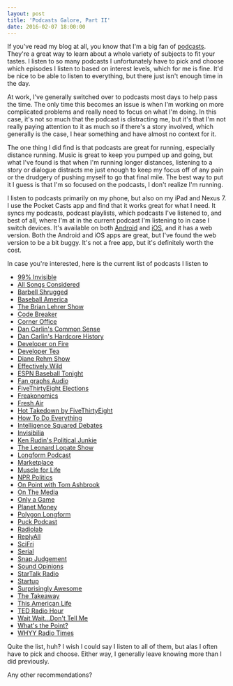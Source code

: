 ```yaml
---
layout: post
title: 'Podcasts Galore, Part II'
date: 2016-02-07 18:00:00
---
```


If you've read my blog at all, you know that I'm a big fan of <a href="http://kpwags.com/2014/02/05/podcasts-galore.html">podcasts</a>. They're a great way to learn about a whole variety of subjects to fit your tastes. I listen to so many podcasts I unfortunately have to pick and choose which episodes I listen to based on interest levels, which for me is fine. It'd be nice to be able to listen to everything, but there just isn't enough time in the day.

At work, I've generally switched over to podcasts most days to help pass the time. The only time this becomes an issue is when I'm working on more complicated problems and really need to focus on what I'm doing. In this case, it's not so much that the podcast is distracting me, but it's that I'm not really paying attention to it as much so if there's a story involved, which generally is the case, I hear something and have almost no context for it.

The one thing I did find is that podcasts are great for running, especially distance running. Music is great to keep you pumped up and going, but what I've found is that when I'm running longer distances, listening to a story or dialogue distracts me just enough to keep my focus off of any pain or the drudgery of pushing myself to go that final mile. The best way to put it I guess is that I'm so focused on the podcasts, I don't realize I'm running.

I listen to podcasts primarily on my phone, but also on my iPad and Nexus 7. I use the Pocket Casts app and find that it works great for what I need. It syncs my podcasts, podcast playlists, which podcasts I've listened to, and best of all, where I'm at in the current podcast I'm listening to in case I switch devices. It's available on both <a href="https://play.google.com/store/apps/details?id=au.com.shiftyjelly.pocketcasts" target="_blank" rel="noopener">Android</a> and <a href="https://itunes.apple.com/us/app/pocket-casts/id414834813?mt=8" target="_blank" rel="noopener">iOS</a>, and it has a web version. Both the Android and iOS apps are great, but I've found the web version to be a bit buggy. It's not a free app, but it's definitely worth the cost.

In case you're interested, here is the current list of podcasts I listen to

- <a href="http://99percentinvisible.org/" target="_blank" rel="noopener">99% Invisible</a>
- <a href="http://www.npr.org/sections/allsongs/" target="_blank" rel="noopener">All Songs Considered</a>
- <a href="http://daily.barbellshrugged.com/" target="_blank" rel="noopener">Barbell Shrugged</a>
- <a href="http://www.baseballamerica.com/" target="_blank" rel="noopener">Baseball America</a>
- <a href="http://www.wnyc.org/shows/bl/" target="_blank" rel="noopener">The Brian Lehrer Show</a>
- <a href="http://content.codebreaker.codes/episodes" target="_blank" rel="noopener">Code Breaker</a>
- <a href="http://www.marketplace.org/topics/business/corner-office" target="_blank" rel="noopener">Corner Office</a>
- <a href="http://www.dancarlin.com/common-sense-home-landing-page/" target="_blank" rel="noopener">Dan Carlin's Common Sense</a>
- <a href="http://www.dancarlin.com/hardcore-history-series/" target="_blank" rel="noopener">Dan Carlin's Hardcore History</a>
- <a href="http://developeronfire.com/" target="_blank" rel="noopener">Developer on Fire</a>
- <a href="http://developertea.com/" target="_blank" rel="noopener">Developer Tea</a>
- <a href="https://thedianerehmshow.org/" target="_blank" rel="noopener">Diane Rehm Show</a>
- <a href="http://www.baseballprospectus.com/blog/daily_podcast/" target="_blank" rel="noopener">Effectively Wild</a>
- <a href="http://espn.go.com/espnradio/podcast/archive?id=2386164" target="_blank" rel="noopener">ESPN Baseball Tonight</a>
- <a href="http://www.fangraphs.com/blogs/category/podcast/" target="_blank" rel="noopener">Fan graphs Audio</a>
- <a href="http://fivethirtyeight.com/tag/fivethirtyeight-podcasts/" target="_blank" rel="noopener">FiveThirtyEight Elections</a>
- <a href="http://freakonomics.com/" target="_blank" rel="noopener">Freakonomics</a>
- <a href="http://www.npr.org/programs/fresh-air/" target="_blank" rel="noopener">Fresh Air</a>
- <a href="http://fivethirtyeight.com/tag/fivethirtyeight-podcasts/" target="_blank" rel="noopener">Hot Takedown by FiveThirtyEight</a>
- <a href="http://howtodoeverything.org/" target="_blank" rel="noopener">How To Do Everything</a>
- <a href="http://www.intelligencesquaredus.org/" target="_blank" rel="noopener">Intelligence Squared Debates</a>
- <a href="http://www.npr.org/podcasts/510307/invisibilia" target="_blank" rel="noopener">Invisibilia</a>
- <a href="http://krpoliticaljunkie.com/" target="_blank" rel="noopener">Ken Rudin's Political Junkie</a>
- <a href="http://www.wnyc.org/shows/lopate/" target="_blank" rel="noopener">The Leonard Lopate Show</a>
- <a href="http://longform.org/podcast" target="_blank" rel="noopener">Longform Podcast</a>
- <a href="http://www.marketplace.org" target="_blank" rel="noopener">Marketplace</a>
- <a href="http://www.muscleforlife.com" target="_blank" rel="noopener">Muscle for Life</a>
- <a href="http://www.npr.org/podcasts/510310/npr-politics-podcast" target="_blank" rel="noopener">NPR Politics</a>
- <a href="http://onpoint.wbur.org/" target="_blank" rel="noopener">On Point with Tom Ashbrook</a>
- <a href="http://www.onthemedia.org/" target="_blank" rel="noopener">On The Media</a>
- <a href="http://onlyagame.wbur.org/" target="_blank" rel="noopener">Only a Game</a>
- <a href="http://www.npr.org/sections/money/" target="_blank" rel="noopener">Planet Money</a>
- <a href="https://soundcloud.com/polygon-longform" target="_blank" rel="noopener">Polygon Longform</a>
- <a href="http://www.puckpodcast.com" target="_blank" rel="noopener">Puck Podcast</a>
- <a href="http://www.radiolab.org/" target="_blank" rel="noopener">Radiolab</a>
- <a href="https://gimletmedia.com/show/reply-all/" target="_blank" rel="noopener">ReplyAll</a>
- <a href="http://www.sciencefriday.com/" target="_blank" rel="noopener">SciFri</a>
- <a href="https://serialpodcast.org/" target="_blank" rel="noopener">Serial</a>
- <a href="http://snapjudgment.org/" target="_blank" rel="noopener">Snap Judgement</a>
- <a href="http://www.soundopinions.org/" target="_blank" rel="noopener">Sound Opinions</a>
- <a href="http://www.startalkradio.net/" target="_blank" rel="noopener">StarTalk Radio</a>
- <a href="https://gimletmedia.com/show/startup/" target="_blank" rel="noopener">Startup</a>
- <a href="https://gimletmedia.com/show/surprisingly-awesome/" target="_blank" rel="noopener">Surprisingly Awesome</a>
- <a href="http://www.thetakeaway.org/" target="_blank" rel="noopener">The Takeaway</a>
- <a href="http://www.thisamericanlife.org/" target="_blank" rel="noopener">This American Life</a>
- <a href="http://www.npr.org/programs/ted-radio-hour/" target="_blank" rel="noopener">TED Radio Hour</a>
- <a href="http://www.npr.org/programs/wait-wait-dont-tell-me/" target="_blank" rel="noopener">Wait Wait...Don't Tell Me</a>
- <a href="http://fivethirtyeight.com/tag/fivethirtyeight-podcasts/" target="_blank" rel="noopener">What's the Point?</a>
- <a href="http://whyy.org/cms/radiotimes/" target="_blank" rel="noopener">WHYY Radio Times</a>

Quite the list, huh? I wish I could say I listen to all of them, but alas I often have to pick and choose. Either way, I generally leave knowing more than I did previously.

Any other recommendations?
